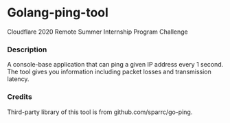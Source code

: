 # Golang-ping-tool
Cloudflare 2020 Remote Summer Internship Program Challenge

### Description
A console-base application that can ping a given IP address every 1 second. The tool gives you information including packet losses and transmission latency.

### Credits
Third-party library of this tool is from github.com/sparrc/go-ping.
